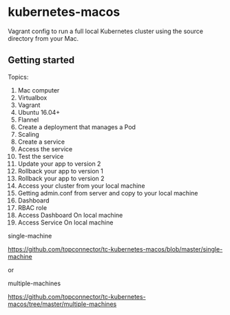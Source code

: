 # kubernetes-macos

Vagrant config to run a full local Kubernetes cluster using the source directory from your Mac.

## Getting started

Topics:

1. Mac computer
1. Virtualbox 
1. Vagrant
1. Ubuntu 16.04+
1. Flannel
1. Create a deployment that manages a Pod
1. Scaling
1. Create a service
1. Access the service
1. Test the service
1. Update your app to version 2
1. Rollback your app to version 1
1. Rollback your app to version 2
1. Access your cluster from your local machine
1. Getting admin.conf from server and copy to your local machine
1. Dashboard
1. RBAC role
1. Access Dashboard On local machine
1. Access Service On local machine


single-machine

https://github.com/topconnector/tc-kubernetes-macos/blob/master/single-machine

or

multiple-machines

https://github.com/topconnector/tc-kubernetes-macos/tree/master/multiple-machines




